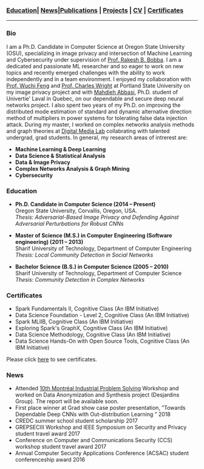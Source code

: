 

### [Education](#education)| [News](#news)|[Publications](/Publications/papers.html) | [Projects](project.md) | [CV](./CV.pdf) | [Certificates](#certificates)
----------------------------------------------------------------------------------------------------------------------------------

### Bio

I am a Ph.D. Candidate in Computer Science at Oregon State University (OSU), specializing in image privacy and intersection of Machine Learning and Cybersecurity under supervision of [Prof. Rakesh B. Bobba](https://eecs.oregonstate.edu/people/bobba-rakesh).  I am a dedicated and passionate ML researcher and so eager to work on new topics and recently emerged challenges with the ability to work independently and in a team environment. I enjoyed my collaboration with [Prof. Wuchi Feng](https://web.cecs.pdx.edu/~wuchi/) and [Prof. Charles Wright](https://web.cecs.pdx.edu/~cvwright/) at Portland State University on my image privacy project and with [Mahdieh Abbasi](http://mahdane.github.io), Ph.D. student of Univertie' Laval in Quebec, on our dependable and secure deep neural networks project.  I also spent two years of my Ph.D. on improving the distributed mode estimation of standard and dynamic alternative direction method of multipliers in power systems for tolerating false data injection attack. During my master, I worked on complex networks analysis methods and graph theories at [Digital Media Lab](http://dml.ce.sharif.edu/dmlsite/?q=people) collabrating with talented undergrad, grad students. In general, my research areas of intrerest are:

* **Machine Learning & Deep Learning** 
* **Data Science & Statistical Analysis** 
* **Data & Image Privacy** 
* **Complex Networks Analysis & Graph Mining** 
* **Cybersecurity** 


### Education

                         
* **Ph.D. Candidate in Computer Science (2014 – Present)**\
  Oregon State University, Corvallis, Oregon, USA.\
  *Thesis: Adversarial-Based Image Privacy and Defending Against Adversarial Perturbations for Robust CNNs* 
  
* **Master of Science (M.S.) in Computer Engineering (Software engineering) (2011 – 2013)** \
  Sharif University of Technology, Department of Computer Engineering \
  *Thesis: Local Community Detection in Social Networks*
  
* **Bachelor Science (B.S.) in Computer Science (2005 – 2010)**\
  Sharif University of Technology, Department of Computer Science\
  *Thesis: Community Detection in Complex Networks*
  

### Certificates
* Spark Fundamentals II,  Cognitive Class (An IBM Initiative)
* Data Science Foundation - Level 2,  Cognitive Class (An IBM Initiative)
* Spark MLlIB, Cognitive Class (An IBM Initiative)
* Exploring Spark's GraphX, Cognitive Class (An IBM Initiative)
* Data Science Methodology, Cognitive Class (An IBM Initiative)
* Data Science Hands-On with Open Source Tools, Cognitive Class (An IBM Initiative)

Please click [here](certificates.pdf) to see certificates.
 


### News
* Attended [10th Montréal Industrial Problem Solving](http://www.crm.umontreal.ca/industrialprob2020/) Workshop and worked on Data Anonymization and Synthesis project (Desjardins Group). The report will be available soon.
* First place winner at Grad show case poster presentation, ”Towards Dependable Deep CNNs with Out-distribution Learning ” 2018
* CREDC summer school student scholarship 2017 
* GREPSECIII Workshop and IEEE Symposium on Security and Privacy student travel award 2017 
* Conference on Computer and Communications Security (CCS) workshop student  travel award 2017 
* Annual Computer Security Applications Conference (ACSAC) student conferenceship award 2016



